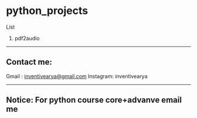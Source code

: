 # python_projects
List
  1. pdf2audio


-----------
Contact me:
-----------
Gmail : inventivearya@gmail.com
Instagram: inventivearya

---------------------------------------
Notice:
For python course core+advanve email me
---------------------------------------
